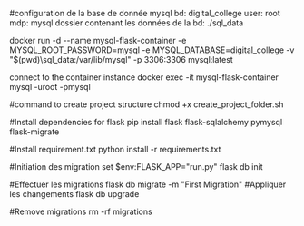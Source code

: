 

#configuration de la base de donnée mysql
bd: digital_college
user: root
mdp: mysql
dossier contenant les données de la bd: ./sql_data

docker run -d  --name mysql-flask-container  -e MYSQL_ROOT_PASSWORD=mysql  -e MYSQL_DATABASE=digital_college    -v "$(pwd)\sql_data:/var/lib/mysql"   -p 3306:3306  mysql:latest   

connect to the container instance
docker exec -it mysql-flask-container  mysql -uroot -pmysql


#command to create project structure
chmod +x create_project_folder.sh

#Install dependencies for flask
pip install flask flask-sqlalchemy pymysql flask-migrate

#Install requirement.txt
python install -r requirements.txt

#Initiation des migration
set $env:FLASK_APP="run.py"
flask db init

#Effectuer les migrations
flask db migrate -m "First Migration"
#Appliquer les changements
flask db upgrade

#Remove migrations
rm -rf migrations

